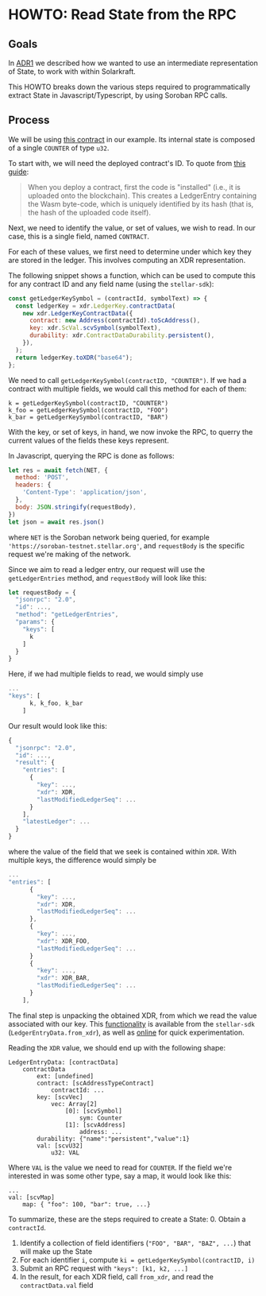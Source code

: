 # HOWTO: Read State from the RPC

## Goals 
In [ADR1](../ADR/ADR_001.md) we described how we wanted to use an intermediate representation of State, to work with within Solarkraft. 

This HOWTO breaks down the various steps required to programmatically extract State in Javascript/Typescript, by using Soroban RPC calls.

## Process

We will be using [this contract][contract] in our example. Its internal state is composed of a single `COUNTER` of type `u32`.

To start with, we will need the deployed contract's ID. To quote from [this guide][guide]:

> When you deploy a contract, first the code is "installed" (i.e., it is uploaded onto the blockchain). This creates a LedgerEntry containing the Wasm byte-code, which is uniquely identified by its hash (that is, the hash of the uploaded code itself). 

Next, we need to identify the value, or set of values, we wish to read. In our case, this is a single field, named `CONTRACT`. 

For each of these values, we first need to determine under which key they are stored in the ledger. This involves computing an XDR representation.

The following snippet shows a function, which can be used to compute this for any contract ID and any field name (using the `stellar-sdk`):
```js
const getLedgerKeySymbol = (contractId, symbolText) => {
  const ledgerKey = xdr.LedgerKey.contractData(
    new xdr.LedgerKeyContractData({
      contract: new Address(contractId).toScAddress(),
      key: xdr.ScVal.scvSymbol(symbolText),
      durability: xdr.ContractDataDurability.persistent(),
    }),
  );
  return ledgerKey.toXDR("base64");
};
```

We need to call `getLedgerKeySymbol(contractID, "COUNTER")`. If we had a contract with multiple fields, we would call this method for each of them:
```
k = getLedgerKeySymbol(contractID, "COUNTER")
k_foo = getLedgerKeySymbol(contractID, "FOO")
k_bar = getLedgerKeySymbol(contractID, "BAR")
```

With the key, or set of keys, in hand, we now invoke the RPC, to querry the current values of the fields these keys represent.

In Javascript, querying the RPC is done as follows:
```js
let res = await fetch(NET, {
  method: 'POST',
  headers: {
    'Content-Type': 'application/json',
  },
  body: JSON.stringify(requestBody),
})
let json = await res.json()
```
where `NET` is the Soroban network being queried, for example 
`'https://soroban-testnet.stellar.org'`, and `requestBody` is the specific request we're making of the network.

Since we aim to read a ledger entry, our request will use the `getLedgerEntries` method, and `requestBody` will look like this:
```js
let requestBody = {
  "jsonrpc": "2.0",
  "id": ...,
  "method": "getLedgerEntries",
  "params": {
    "keys": [
      k
    ]
  }
}
```

Here, if we had multiple fields to read, we would simply use
```js
...
"keys": [
      k, k_foo, k_bar
    ]
```

Our result would look like this:
```js
{
  "jsonrpc": "2.0",
  "id": ...,
  "result": {
    "entries": [
      {
        "key": ...,
        "xdr": XDR,
        "lastModifiedLedgerSeq": ...
      }
    ],
    "latestLedger": ...
  }
}
```

where the value of the field that we seek is contained within `XDR`. With multiple keys, the difference would simply be
```js
...
"entries": [
      {
        "key": ...,
        "xdr": XDR,
        "lastModifiedLedgerSeq": ...
      },
      {
        "key": ...,
        "xdr": XDR_FOO,
        "lastModifiedLedgerSeq": ...
      }
      {
        "key": ...,
        "xdr": XDR_BAR,
        "lastModifiedLedgerSeq": ...
      }
    ],
```

The final step is unpacking the obtained XDR, from which we  read the value associated with our key. This [functionality][sdk] is available from the `stellar-sdk` (`LedgerEntryData.from_xdr`), as well as [online][lab] for quick experimentation.

Reading the `XDR` value, we should end up with the following shape:
```
LedgerEntryData: [contractData]
    contractData
        ext: [undefined]
        contract: [scAddressTypeContract]
            contractId: ...
        key: [scvVec]
            vec: Array[2]
                [0]: [scvSymbol]
                    sym: Counter
                [1]: [scvAddress]
                    address: ...
        durability: {"name":"persistent","value":1}
        val: [scvU32]
            u32: VAL
```
Where `VAL` is the value we need to read for `COUNTER`.
If the field we're interested in was some other type, say a map, it would look like this:
```
...
val: [scvMap]
    map: { "foo": 100, "bar": true, ...}
```

To summarize, these are the steps required to create a State:
0. Obtain a `contractId`.
1. Identify a collection of field identifiers (`"FOO", "BAR", "BAZ", ...`) that will make up the State
2. For each identifier `i`, compute `ki = getLedgerKeySymbol(contractID, i)`
3. Submit an RPC request with `"keys": [k1, k2, ...]`
4. In the result, for each XDR field, call `from_xdr`, and read the `contractData.val` field 


[contract]:
https://github.com/stellar/soroban-examples/blob/v20.2.0/increment/src/lib.rs

[guide]: https://developers.stellar.org/docs/smart-contracts/guides/rpc/retrieve-contract-code-js

[lab]:
https://laboratory.stellar.org/#xdr-viewer?type=TransactionEnvelope&network=test

[sdk]: https://stellar-sdk.readthedocs.io/en/latest/_modules/stellar_sdk/xdr/ledger_entry_data.html#LedgerEntryData


